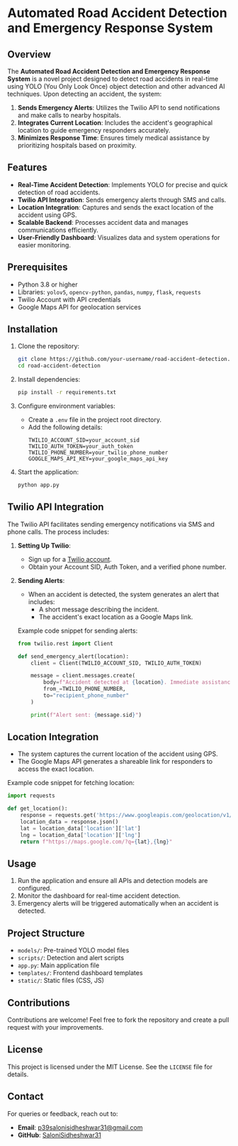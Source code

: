 # Automated Road Accident Detection and Emergency Response System

## Overview
The **Automated Road Accident Detection and Emergency Response System** is a novel project designed to detect road accidents in real-time using YOLO (You Only Look Once) object detection and other advanced AI techniques. Upon detecting an accident, the system:

1. **Sends Emergency Alerts**: Utilizes the Twilio API to send notifications and make calls to nearby hospitals.
2. **Integrates Current Location**: Includes the accident's geographical location to guide emergency responders accurately.
3. **Minimizes Response Time**: Ensures timely medical assistance by prioritizing hospitals based on proximity.

## Features
- **Real-Time Accident Detection**: Implements YOLO for precise and quick detection of road accidents.
- **Twilio API Integration**: Sends emergency alerts through SMS and calls.
- **Location Integration**: Captures and sends the exact location of the accident using GPS.
- **Scalable Backend**: Processes accident data and manages communications efficiently.
- **User-Friendly Dashboard**: Visualizes data and system operations for easier monitoring.

## Prerequisites
- Python 3.8 or higher
- Libraries: `yolov5`, `opencv-python`, `pandas`, `numpy`, `flask`, `requests`
- Twilio Account with API credentials
- Google Maps API for geolocation services

## Installation

1. Clone the repository:
   ```bash
   git clone https://github.com/your-username/road-accident-detection.git
   cd road-accident-detection
   ```

2. Install dependencies:
   ```bash
   pip install -r requirements.txt
   ```

3. Configure environment variables:
   - Create a `.env` file in the project root directory.
   - Add the following details:
     ```env
     TWILIO_ACCOUNT_SID=your_account_sid
     TWILIO_AUTH_TOKEN=your_auth_token
     TWILIO_PHONE_NUMBER=your_twilio_phone_number
     GOOGLE_MAPS_API_KEY=your_google_maps_api_key
     ```

4. Start the application:
   ```bash
   python app.py
   ```

## Twilio API Integration
The Twilio API facilitates sending emergency notifications via SMS and phone calls. The process includes:

1. **Setting Up Twilio**:
   - Sign up for a [Twilio account](https://www.twilio.com/).
   - Obtain your Account SID, Auth Token, and a verified phone number.

2. **Sending Alerts**:
   - When an accident is detected, the system generates an alert that includes:
     - A short message describing the incident.
     - The accident's exact location as a Google Maps link.

   Example code snippet for sending alerts:
   ```python
   from twilio.rest import Client

   def send_emergency_alert(location):
       client = Client(TWILIO_ACCOUNT_SID, TWILIO_AUTH_TOKEN)

       message = client.messages.create(
           body=f"Accident detected at {location}. Immediate assistance required!",
           from_=TWILIO_PHONE_NUMBER,
           to="recipient_phone_number"
       )

       print(f"Alert sent: {message.sid}")
   ```

## Location Integration
- The system captures the current location of the accident using GPS.
- The Google Maps API generates a shareable link for responders to access the exact location.

Example code snippet for fetching location:
```python
import requests

def get_location():
    response = requests.get('https://www.googleapis.com/geolocation/v1/geolocate?key=GOOGLE_MAPS_API_KEY')
    location_data = response.json()
    lat = location_data['location']['lat']
    lng = location_data['location']['lng']
    return f"https://maps.google.com/?q={lat},{lng}"
```

## Usage
1. Run the application and ensure all APIs and detection models are configured.
2. Monitor the dashboard for real-time accident detection.
3. Emergency alerts will be triggered automatically when an accident is detected.

## Project Structure
- `models/`: Pre-trained YOLO model files
- `scripts/`: Detection and alert scripts
- `app.py`: Main application file
- `templates/`: Frontend dashboard templates
- `static/`: Static files (CSS, JS)

## Contributions
Contributions are welcome! Feel free to fork the repository and create a pull request with your improvements.

## License
This project is licensed under the MIT License. See the `LICENSE` file for details.

## Contact
For queries or feedback, reach out to:
- **Email**: p39salonisidheshwar31@gmail.com
- **GitHub**: [SaloniSidheshwar31](https://github.com/SaloniSidheshwar31)

